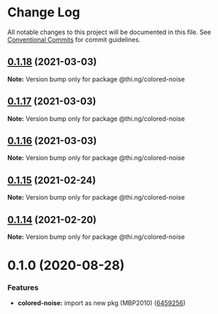 # Change Log

All notable changes to this project will be documented in this file.
See [Conventional Commits](https://conventionalcommits.org) for commit guidelines.

## [0.1.18](https://github.com/thi-ng/umbrella/compare/@thi.ng/colored-noise@0.1.17...@thi.ng/colored-noise@0.1.18) (2021-03-03)

**Note:** Version bump only for package @thi.ng/colored-noise





## [0.1.17](https://github.com/thi-ng/umbrella/compare/@thi.ng/colored-noise@0.1.16...@thi.ng/colored-noise@0.1.17) (2021-03-03)

**Note:** Version bump only for package @thi.ng/colored-noise





## [0.1.16](https://github.com/thi-ng/umbrella/compare/@thi.ng/colored-noise@0.1.15...@thi.ng/colored-noise@0.1.16) (2021-03-03)

**Note:** Version bump only for package @thi.ng/colored-noise





## [0.1.15](https://github.com/thi-ng/umbrella/compare/@thi.ng/colored-noise@0.1.14...@thi.ng/colored-noise@0.1.15) (2021-02-24)

**Note:** Version bump only for package @thi.ng/colored-noise





## [0.1.14](https://github.com/thi-ng/umbrella/compare/@thi.ng/colored-noise@0.1.13...@thi.ng/colored-noise@0.1.14) (2021-02-20)

**Note:** Version bump only for package @thi.ng/colored-noise





# 0.1.0 (2020-08-28)


### Features

* **colored-noise:** import as new pkg (MBP2010) ([6459256](https://github.com/thi-ng/umbrella/commit/64592562ee4e4374011edc596e28f41b94218b44))
